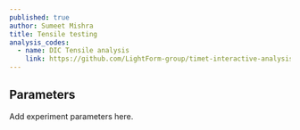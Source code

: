 ```yaml
---
published: true
author: Sumeet Mishra
title: Tensile testing
analysis_codes:
  - name: DIC Tensile analysis
    link: https://github.com/LightForm-group/timet-interactive-analysis
---
```

## Parameters

Add experiment parameters here.
